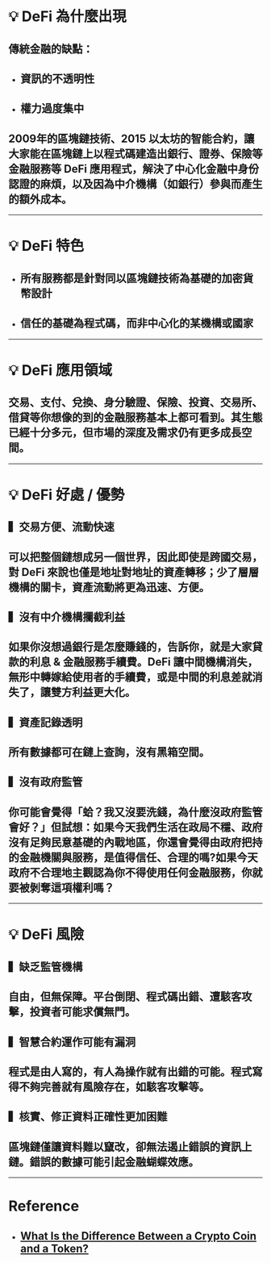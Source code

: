 
# 💡 DeFi 為什麼出現

## 傳統金融的缺點：
- ## 資訊的不透明性
- ## 權力過度集中

## 2009年的區塊鏈技術、2015 以太坊的智能合約，讓大家能在區塊鏈上以程式碼建造出銀行、證券、保險等金融服務等 DeFi 應用程式，解決了中心化金融中身份認證的麻煩，以及因為中介機構（如銀行）參與而產生的額外成本。

---

# 💡 DeFi 特色

- ## 所有服務都是針對同以區塊鏈技術為基礎的加密貨幣設計
- ## 信任的基礎為程式碼，而非中心化的某機構或國家

---

# 💡 DeFi 應用領域

## 交易、支付、兌換、身分驗證、保險、投資、交易所、借貸等你想像的到的金融服務基本上都可看到。其生態已經十分多元，但市場的深度及需求仍有更多成長空間。

---

# 💡 DeFi 好處 / 優勢

## ▍交易方便、流動快速
## 可以把整個鏈想成另一個世界，因此即使是跨國交易，對 DeFi 來說也僅是地址對地址的資產轉移；少了層層機構的關卡，資產流動將更為迅速、方便。

## ▍沒有中介機構攔截利益
## 如果你沒想過銀行是怎麼賺錢的，告訴你，就是大家貸款的利息 & 金融服務手續費。DeFi 讓中間機構消失，無形中轉嫁給使用者的手續費，或是中間的利息差就消失了，讓雙方利益更大化。

## ▍資產記錄透明
## 所有數據都可在鏈上查詢，沒有黑箱空間。

## ▍沒有政府監管
## 你可能會覺得「蛤？我又沒要洗錢，為什麼沒政府監管會好？」但試想：如果今天我們生活在政局不穩、政府沒有足夠民意基礎的內戰地區，你還會覺得由政府把持的金融機關與服務，是值得信任、合理的嗎?如果今天政府不合理地主觀認為你不得使用任何金融服務，你就要被剝奪這項權利嗎？

---

# 💡 DeFi 風險

## ▍缺乏監管機構
## 自由，但無保障。平台倒閉、程式碼出錯、遭駭客攻擊，投資者可能求償無門。

## ▍智慧合約運作可能有漏洞
## 程式是由人寫的，有人為操作就有出錯的可能。程式寫得不夠完善就有風險存在，如駭客攻擊等。

## ▍核實、修正資料正確性更加困難
## 區塊鏈僅讓資料難以竄改，卻無法遏止錯誤的資訊上鏈。錯誤的數據可能引起金融蝴蝶效應。

---

# Reference

- ## [What Is the Difference Between a Crypto Coin and a Token?](https://web3.hashnode.com/what-is-the-difference-between-a-crypto-coin-and-a-token)
